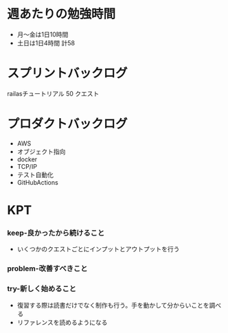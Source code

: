 
# 週あたりの勉強時間
- 月〜金は1日10時間
- 土日は1日4時間
計58

# スプリントバックログ
railasチュートリアル 50
クエスト

# プロダクトバックログ
- AWS
- オブジェクト指向
- docker
- TCP/IP
- テスト自動化
- GitHubActions

# KPT
### keep-良かったから続けること
- いくつかのクエストごとにインプットとアウトプットを行う

### problem-改善すべきこと


### try-新しく始めること
- 復習する際は読書だけでなく制作も行う。手を動かして分からいことを調べる
- リファレンスを読めるようになる
 